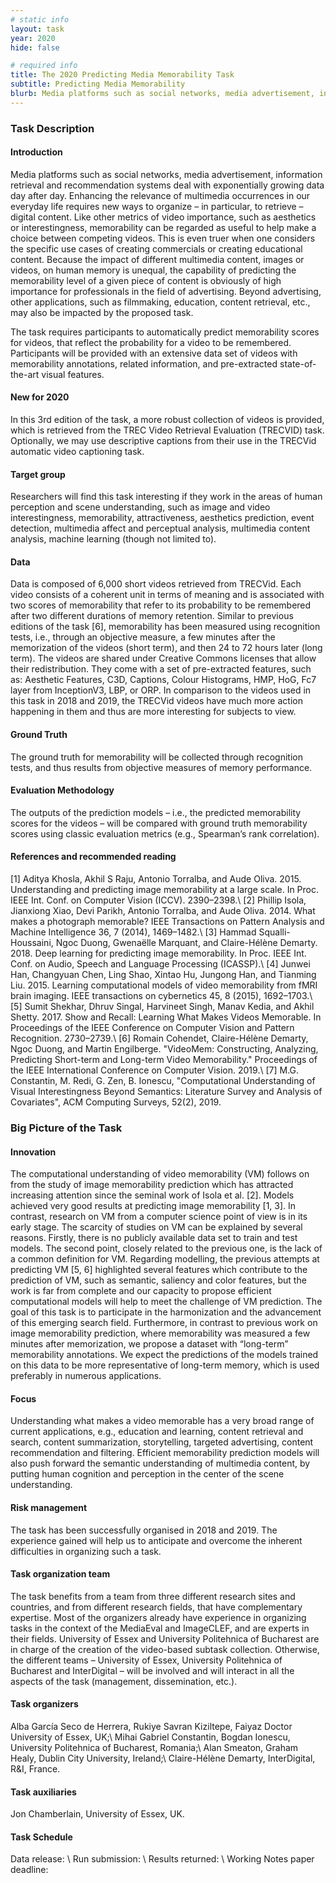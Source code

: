 ```yaml
---
# static info
layout: task
year: 2020
hide: false

# required info
title: The 2020 Predicting Media Memorability Task
subtitle: Predicting Media Memorability
blurb: Media platforms such as social networks, media advertisement, information retrieval and recommendation systems deal with exponentially growing data day after day. Enhancing the relevance of multimedia occurrences in our everyday life requires new ways to organize – in particular, to retrieve – digital content. Like other metrics of video importance, such as aesthetics or interestingness, memorability can be regarded as useful to help make a choice between competing videos. This is even truer when one considers the specific use cases of creating commercials or creating educational content. Because the impact of different multimedia content, images or videos, on human memory is unequal, the capability of predicting the memorability level of a given piece of content is obviously of high importance for professionals in the field of advertising. Beyond advertising, other applications, such as filmmaking, education, content retrieval, etc., may also be impacted by the proposed task.
---
```


### Task Description

#### Introduction

Media platforms such as social networks, media advertisement, information retrieval and recommendation systems deal with exponentially growing data day after day. Enhancing the relevance of multimedia occurrences in our everyday life requires new ways to organize – in particular, to retrieve – digital content. Like other metrics of video importance, such as aesthetics or interestingness, memorability can be regarded as useful to help make a choice between competing videos. This is even truer when one considers the specific use cases of creating commercials or creating educational content. Because the impact of different multimedia content, images or videos, on human memory is unequal, the capability of predicting the memorability level of a given piece of content is obviously of high importance for professionals in the field of advertising. Beyond advertising, other applications, such as filmmaking, education, content retrieval, etc., may also be impacted by the proposed task.

The task requires participants to automatically predict memorability scores for videos, that reflect the probability for a video to be remembered. Participants will be provided with an extensive data set of videos with memorability annotations, related information, and pre-extracted state-of-the-art visual features.

#### New for 2020
In this 3rd edition of the task, a more robust collection of videos is provided, which is retrieved from the TREC Video Retrieval Evaluation (TRECVID) task. Optionally, we may use descriptive captions from their use in the TRECVid automatic video captioning task.

#### Target group
Researchers will find this task interesting if they work in the areas of human perception and scene understanding, such as image and video interestingness, memorability, attractiveness, aesthetics prediction, event detection, multimedia affect and perceptual analysis, multimedia content analysis, machine learning (though not limited to).

#### Data
Data is composed of 6,000 short videos retrieved from TRECVid. Each video consists of a coherent unit in terms of meaning and is associated with two scores of memorability that refer to its probability to be remembered after two different durations of memory retention. Similar to previous editions of the task [6], memorability has been measured using recognition tests, i.e., through an objective measure, a few minutes after the memorization of the videos (short term), and then 24 to 72 hours later (long term). The videos are shared under Creative Commons licenses that allow their redistribution. They come with a set of pre-extracted features, such as: Aesthetic Features, C3D, Captions, Colour Histograms, HMP, HoG, Fc7 layer from InceptionV3, LBP, or ORP.  In comparison to the videos used in this task in 2018 and 2019, the TRECVid videos have much more action happening in them and thus are more interesting for subjects to view.

#### Ground Truth
The ground truth for memorability will be collected through recognition tests, and thus results from objective measures of memory performance.

#### Evaluation Methodology
The outputs of the prediction models – i.e., the predicted memorability scores for the videos – will be compared with ground truth memorability scores using classic evaluation metrics (e.g., Spearman’s rank correlation).

#### References and recommended reading
[1] Aditya Khosla, Akhil S Raju, Antonio Torralba, and Aude Oliva. 2015. Understanding and predicting image memorability at a large scale. In Proc. IEEE Int. Conf. on Computer Vision (ICCV). 2390–2398.\\
[2] Phillip Isola, Jianxiong Xiao, Devi Parikh, Antonio Torralba, and Aude Oliva. 2014. What makes a photograph memorable? IEEE Transactions on Pattern Analysis and Machine Intelligence 36, 7 (2014), 1469–1482.\\
[3] Hammad Squalli-Houssaini, Ngoc Duong, Gwenaëlle Marquant, and Claire-Hélène Demarty. 2018. Deep learning for predicting image memorability. In Proc. IEEE Int. Conf. on Audio, Speech and Language Processing (ICASSP).\\
[4] Junwei Han, Changyuan Chen, Ling Shao, Xintao Hu, Jungong Han, and Tianming Liu. 2015. Learning computational models of video memorability from fMRI brain imaging. IEEE transactions on cybernetics 45, 8 (2015), 1692–1703.\\
[5] Sumit Shekhar, Dhruv Singal, Harvineet Singh, Manav Kedia, and Akhil Shetty. 2017. Show and Recall: Learning What Makes Videos Memorable. In Proceedings of the IEEE Conference on Computer Vision and Pattern Recognition. 2730–2739.\\
[6] Romain Cohendet, Claire-Hélène Demarty, Ngoc Duong, and Martin Engilberge. "VideoMem: Constructing, Analyzing, Predicting Short-term and Long-term Video Memorability." Proceedings of the IEEE International Conference on Computer Vision. 2019.\\
[7] M.G. Constantin, M. Redi, G. Zen, B. Ionescu, "Computational Understanding of Visual Interestingness Beyond Semantics: Literature Survey and Analysis of Covariates", ACM Computing Surveys, 52(2), 2019.

### Big Picture of the Task

#### Innovation
The computational understanding of video memorability (VM) follows on from the study of image memorability prediction which has attracted increasing attention since the seminal work of Isola et al. [2]. Models achieved very good results at predicting image memorability [1, 3]. In contrast, research on VM from a computer science point of view is in its early stage. The scarcity of studies on VM can be explained by several reasons. Firstly, there is no publicly available data set to train and test models. The second point, closely related to the previous one, is the lack of a common definition for VM. Regarding modelling, the previous attempts at predicting VM [5, 6] highlighted several features which contribute to the prediction of VM, such as semantic, saliency and color features, but the work is far from complete and our capacity to propose efficient computational models will help to meet the challenge of VM prediction. The goal of this task is to participate in the harmonization and the advancement of this emerging search field. Furthermore, in contrast to previous work on image memorability prediction, where memorability was measured a few minutes after memorization, we propose a dataset with “long-term” memorability annotations. We expect the predictions of the models trained on this data to be more representative of long-term memory, which is used preferably in numerous applications.

#### Focus
Understanding what makes a video memorable has a very broad range of current applications, e.g., education and learning, content retrieval and search, content summarization, storytelling, targeted advertising, content recommendation and filtering. Efficient memorability prediction models will also push forward the semantic understanding of multimedia content, by putting human cognition and perception in the center of the scene understanding.

#### Risk management
The task has been successfully organised in 2018 and 2019. The experience gained will help us to anticipate and overcome the inherent difficulties in organizing such a task.

#### Task organization team

The task benefits from a team from three different research sites and countries, and from different research fields, that have complementary expertise. Most of the organizers already have experience in organizing tasks in the context of the MediaEval and ImageCLEF, and are experts in their fields. University of Essex and University Politehnica of Bucharest are in charge of the creation of the video-based subtask collection. Otherwise, the different teams – University of Essex, University Politehnica of Bucharest and InterDigital – will be involved and will interact in all the aspects of the task (management, dissemination, etc.).

#### Task organizers

Alba García Seco de Herrera, Rukiye Savran Kiziltepe, Faiyaz Doctor University of Essex, UK;\\
Mihai Gabriel Constantin, Bogdan Ionescu, University Politehnica of Bucharest, Romania;\\
Alan Smeaton, Graham Healy, Dublin City University, Ireland;\\
Claire-Hélène Demarty, InterDigital, R&I, France.

#### Task auxiliaries

Jon Chamberlain, University of Essex, UK.

#### Task Schedule
Data release: \\
Run submission: \\
Results returned: \\
Working Notes paper deadline:
